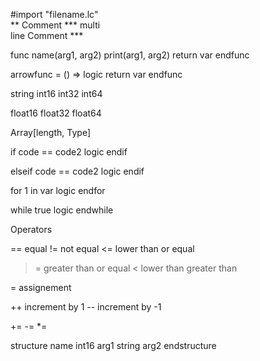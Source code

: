 #import "filename.lc"  
** Comment
*** multi  
line
Comment ***

func name(arg1, arg2)
print(arg1, arg2)
return var
endfunc

arrowfunc = () =>
logic
return var
endfunc

string
int16
int32
int64

float16
float32
float64

Array[length, Type]

if code == code2
logic
endif

elseif code == code2
logic
endif

for 1 in var
logic
endfor

while true
logic
endwhile

Operators

== equal
!= not equal
<= lower than or equal
>= greater than or equal
< lower than
> greater than

= assignement

++ increment by 1
-- increment by -1

+=
-=
*=

structure name
int16 arg1
string arg2
endstructure
